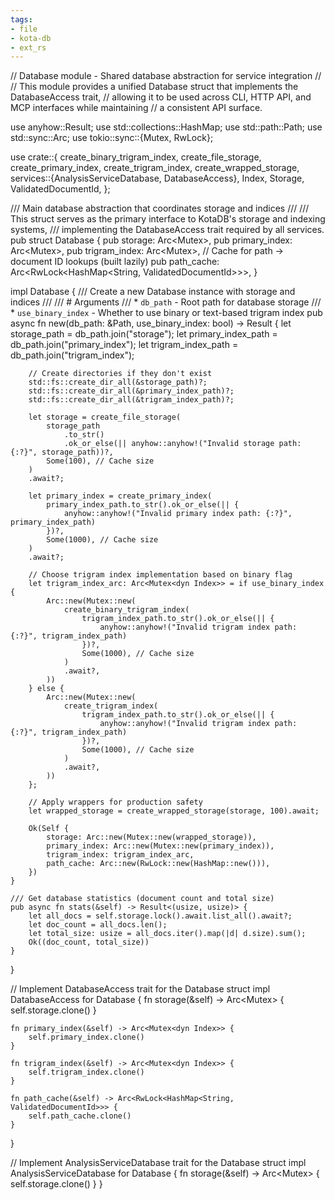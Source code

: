 ```yaml
---
tags:
- file
- kota-db
- ext_rs
---
```

// Database module - Shared database abstraction for service integration
//
// This module provides a unified Database struct that implements the DatabaseAccess trait,
// allowing it to be used across CLI, HTTP API, and MCP interfaces while maintaining
// a consistent API surface.

use anyhow::Result;
use std::collections::HashMap;
use std::path::Path;
use std::sync::Arc;
use tokio::sync::{Mutex, RwLock};

use crate::{
    create_binary_trigram_index, create_file_storage, create_primary_index, create_trigram_index,
    create_wrapped_storage,
    services::{AnalysisServiceDatabase, DatabaseAccess},
    Index, Storage, ValidatedDocumentId,
};

/// Main database abstraction that coordinates storage and indices
///
/// This struct serves as the primary interface to KotaDB's storage and indexing systems,
/// implementing the DatabaseAccess trait required by all services.
pub struct Database {
    pub storage: Arc<Mutex<dyn Storage>>,
    pub primary_index: Arc<Mutex<dyn Index>>,
    pub trigram_index: Arc<Mutex<dyn Index>>,
    // Cache for path -> document ID lookups (built lazily)
    pub path_cache: Arc<RwLock<HashMap<String, ValidatedDocumentId>>>,
}

impl Database {
    /// Create a new Database instance with storage and indices
    ///
    /// # Arguments
    /// * `db_path` - Root path for database storage
    /// * `use_binary_index` - Whether to use binary or text-based trigram index
    pub async fn new(db_path: &Path, use_binary_index: bool) -> Result<Self> {
        let storage_path = db_path.join("storage");
        let primary_index_path = db_path.join("primary_index");
        let trigram_index_path = db_path.join("trigram_index");

        // Create directories if they don't exist
        std::fs::create_dir_all(&storage_path)?;
        std::fs::create_dir_all(&primary_index_path)?;
        std::fs::create_dir_all(&trigram_index_path)?;

        let storage = create_file_storage(
            storage_path
                .to_str()
                .ok_or_else(|| anyhow::anyhow!("Invalid storage path: {:?}", storage_path))?,
            Some(100), // Cache size
        )
        .await?;

        let primary_index = create_primary_index(
            primary_index_path.to_str().ok_or_else(|| {
                anyhow::anyhow!("Invalid primary index path: {:?}", primary_index_path)
            })?,
            Some(1000), // Cache size
        )
        .await?;

        // Choose trigram index implementation based on binary flag
        let trigram_index_arc: Arc<Mutex<dyn Index>> = if use_binary_index {
            Arc::new(Mutex::new(
                create_binary_trigram_index(
                    trigram_index_path.to_str().ok_or_else(|| {
                        anyhow::anyhow!("Invalid trigram index path: {:?}", trigram_index_path)
                    })?,
                    Some(1000), // Cache size
                )
                .await?,
            ))
        } else {
            Arc::new(Mutex::new(
                create_trigram_index(
                    trigram_index_path.to_str().ok_or_else(|| {
                        anyhow::anyhow!("Invalid trigram index path: {:?}", trigram_index_path)
                    })?,
                    Some(1000), // Cache size
                )
                .await?,
            ))
        };

        // Apply wrappers for production safety
        let wrapped_storage = create_wrapped_storage(storage, 100).await;

        Ok(Self {
            storage: Arc::new(Mutex::new(wrapped_storage)),
            primary_index: Arc::new(Mutex::new(primary_index)),
            trigram_index: trigram_index_arc,
            path_cache: Arc::new(RwLock::new(HashMap::new())),
        })
    }

    /// Get database statistics (document count and total size)
    pub async fn stats(&self) -> Result<(usize, usize)> {
        let all_docs = self.storage.lock().await.list_all().await?;
        let doc_count = all_docs.len();
        let total_size: usize = all_docs.iter().map(|d| d.size).sum();
        Ok((doc_count, total_size))
    }
}

// Implement DatabaseAccess trait for the Database struct
impl DatabaseAccess for Database {
    fn storage(&self) -> Arc<Mutex<dyn Storage>> {
        self.storage.clone()
    }

    fn primary_index(&self) -> Arc<Mutex<dyn Index>> {
        self.primary_index.clone()
    }

    fn trigram_index(&self) -> Arc<Mutex<dyn Index>> {
        self.trigram_index.clone()
    }

    fn path_cache(&self) -> Arc<RwLock<HashMap<String, ValidatedDocumentId>>> {
        self.path_cache.clone()
    }
}

// Implement AnalysisServiceDatabase trait for the Database struct
impl AnalysisServiceDatabase for Database {
    fn storage(&self) -> Arc<Mutex<dyn Storage>> {
        self.storage.clone()
    }
}
